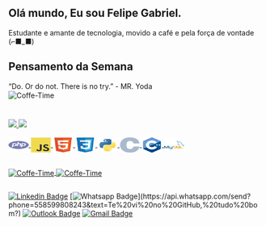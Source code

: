 ## Olá mundo, Eu sou Felipe Gabriel. 
Estudante e amante de tecnologia, movido a café e pela força de vontade (⌐■_■)
## Pensamento da Semana
“Do. Or do not. There is no try.” - MR. Yoda 
<br>
<img align="center" alt="Coffe-Time" height="180" width="200" src="https://media.giphy.com/media/GnNtz3c1Ni8Ba/giphy.gif">

#

<a href="https://github.com/Flipe-TI">
  <img height="180em" src="https://github-readme-stats-eight-theta.vercel.app/api?username=Flipe-TI&show_icons=true&theme=tokyonight&include_all_commits=true&count_private=true"/>
  <img height="180em" src="https://github-readme-stats-eight-theta.vercel.app/api/top-langs/?username=Flipe-TI&layout=compact&langs_count=8&theme=tokyonight"/>
 
<div style="display: inline_block"><br>
  <img align="center" alt="icon-Js" height="30" width="40" src="https://raw.githubusercontent.com/devicons/devicon/master/icons/php/php-plain.svg">
  <img align="center" alt="icon-React" height="30" width="40" src="https://raw.githubusercontent.com/devicons/devicon/master/icons/javascript/javascript-original.svg">
  <img align="center" alt="icon-HTML" height="30" width="40" src="https://raw.githubusercontent.com/devicons/devicon/master/icons/html5/html5-original.svg">
  <img align="center" alt="icon-CSS" height="30" width="40" src="https://raw.githubusercontent.com/devicons/devicon/master/icons/css3/css3-original.svg">
  <img align="center" alt="icon-Csharp" height="30" width="40" src="https://raw.githubusercontent.com/devicons/devicon/master/icons/python/python-original.svg">
  <img align="center" alt="icon-Csharp" height="30" width="40" src="https://raw.githubusercontent.com/devicons/devicon/master/icons/c/c-original.svg">
  <img align="center" alt="icon-Csharp" height="30" width="40" src="https://raw.githubusercontent.com/devicons/devicon/master/icons/cplusplus/cplusplus-original.svg">
  <img align="center" alt="icon-Js" height="30" width="40" src="https://raw.githubusercontent.com/devicons/devicon/master/icons/mysql/mysql-original-wordmark.svg">
</div>

  ##

<div>
    <img align="center" alt="Coffe-Time" height="180" width="200" src="https://media.giphy.com/media/687qS11pXwjCM/giphy.gif">
    <img align="center" alt="Coffe-Time" height="180" width="200" src="https://media.giphy.com/media/ZVik7pBtu9dNS/giphy.gif">
</div>

##

[![Linkedin Badge](https://img.shields.io/badge/-LinkedIn-blue?style=flat-square&logo=Linkedin&logoColor=white&link=https://www.linkedin.com/in/felipe-silva-ti/)](https://www.linkedin.com/in/felipe-silva-ti/)
[![Whatsapp Badge](https://img.shields.io/badge/-Whatsapp-4CA143?style=flat-square&labelColor=4CA143&logo=whatsapp&logoColor=white&link=https://api.whatsapp.com/send?phone=558599808243&text=Te%20vi%20no%20GitHub,%20tudo%20bom?)](https://api.whatsapp.com/send?phone=558599808243&text=Te%20vi%20no%20GitHub,%20tudo%20bom?)
[![Outlook Badge](https://img.shields.io/badge/-Outlook-blue?style=flat-square&logo=Microsoft-Outlook&logoColor=white&link=mailto:felipe.suporteti@hotmail.com)](mailto:felipe.suporteti@hotmail.com)
[![Gmail Badge](https://img.shields.io/badge/-Gmail-c14438?style=flat-square&logo=Gmail&logoColor=white&link=mailto:felipegabriel.suporteti@gmail.com)](mailto:felipegabriel.suporteti@gmail.com)
